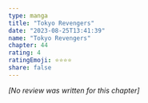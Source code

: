 ```yaml
---
type: manga
title: "Tokyo Revengers"
date: "2023-08-25T13:41:39"
name: "Tokyo Revengers"
chapter: 44
rating: 4
ratingEmoji: ⭐️⭐️⭐️⭐️
share: false
---
```


*[No review was written for this chapter]*
